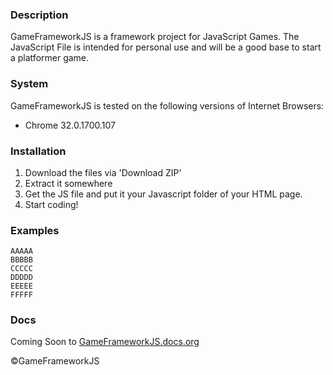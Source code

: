 

### Description

GameFrameworkJS is a framework project for JavaScript Games. The JavaScript File is intended for personal use and will be a good base to start a platformer game.

### System

GameFrameworkJS is tested on the following versions of Internet Browsers:
* Chrome 32.0.1700.107

### Installation

1. Download the files via 'Download ZIP'
2. Extract it somewhere
3. Get the JS file and put it your Javascript folder of your HTML page.
4. Start coding!

### Examples

```
AAAAA
BBBBB
CCCCC
DDDDD
EEEEE
FFFFF
```

### Docs

Coming Soon to [GameFrameworkJS.docs.org](http://google.ca/)

©GameFrameworkJS
